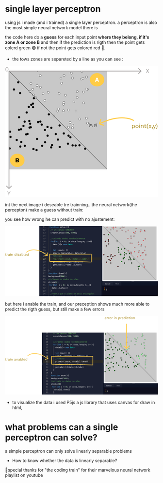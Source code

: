 # single layer perceptron 

using js i made (and i trained) a single layer perceptron.  a perceptron is also the most simple neural network model there is 

the code here do a **guess** for each input point **where they belong, if it's zone A or zone B** and then if the prediction is rigth then the point gets colerd green 🟢 if not the point  gets colored red 🔴.

* the tows zones are separeted by a line as you can see :
<p align="center">
<img src="images/planxy.png" >
</p>

int the next image i deseable tre trainning...the neural network(the percepton) make a guess without train:

you see how wrong he can predict with no ajustement:

<img src="images/without-train.png">


but here i anable the train, and our preception shows much more able to predict the rigth guess, but still make a few errors

<img src="images/with-train.png">


* to visualize the data i used P5js a js library that uses canvas for draw in html,

# what problems can a single perceptron can solve?

a simple perceptron can only solve linearly separable problems

* How to know whether the data is linearly separable?


🤩special thanks for "the coding train" for their marvelous neural network playlist on youtube



